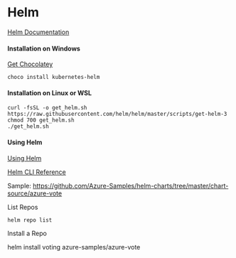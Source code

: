 # Helm

[Helm Documentation](https://helm.sh/)

#### Installation on Windows

[Get Chocolatey](https://chocolatey.org/install)

`choco install kubernetes-helm`

#### Installation on Linux or WSL

```
curl -fsSL -o get_helm.sh https://raw.githubusercontent.com/helm/helm/master/scripts/get-helm-3
chmod 700 get_helm.sh
./get_helm.sh
```

#### Using Helm

[Using Helm](https://helm.sh/docs/intro/using_helm/)

[Helm CLI Reference](https://helm.sh/docs/helm/)

Sample: https://github.com/Azure-Samples/helm-charts/tree/master/chart-source/azure-vote

List Repos

```
helm repo list
```

Install a Repo

helm install voting azure-samples/azure-vote
